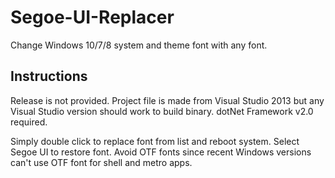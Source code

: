 # Segoe-UI-Replacer
Change Windows 10/7/8 system and theme font with any font.

## Instructions ##
Release is not provided. Project file is made from Visual Studio 2013 but any Visual Studio version should work to build binary. dotNet Framework v2.0 required.

Simply double click to replace font from list and reboot system. Select Segoe UI to restore font. Avoid OTF fonts since recent Windows versions can't use OTF font for shell and metro apps.
